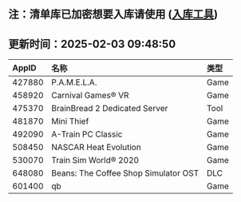 ## 注：清单库已加密想要入库请使用 ([入库工具](https://github.com/BlankTMing/ManifestAutoUpdate/releases))

## 更新时间：2025-02-03 09:48:50
| AppID | 名称 | 类型  |
| :-------------------- | :----------------------------- | :----------- |
| 427880 | P.A.M.E.L.A.| Game |
| 458920 | Carnival Games® VR| Game |
| 475370 | BrainBread 2 Dedicated Server| Tool |
| 481870 | Mini Thief| Game |
| 492090 | A-Train PC Classic| Game |
| 508450 | NASCAR Heat Evolution| Game |
| 530070 | Train Sim World® 2020| Game |
| 648080 | Beans: The Coffee Shop Simulator OST| DLC |
| 601400 | qb| Game |
